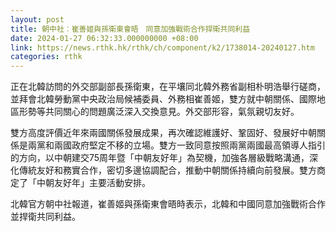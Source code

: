 ```yaml
---
layout: post
title: 朝中社︰崔善姬與孫衛東會晤　同意加強戰術合作捍衛共同利益
date: 2024-01-27 06:32:33.000000000 +08:00
link: https://news.rthk.hk/rthk/ch/component/k2/1738014-20240127.htm
categories: rthk
---
```


正在北韓訪問的外交部副部長孫衛東，在平壤同北韓外務省副相朴明浩舉行磋商，並拜會北韓勞動黨中央政治局候補委員、外務相崔善姬，雙方就中朝關係、國際地區形勢等共同關心的問題廣泛深入交換意見。外交部形容，氣氛親切友好。

雙方高度評價近年來兩國關係發展成果，再次確認維護好、鞏固好、發展好中朝關係是兩黨和兩國政府堅定不移的立場。雙方一致同意按照兩黨兩國最高領導人指引的方向，以中朝建交75周年暨「中朝友好年」為契機，加強各層級戰略溝通，深化傳統友好和務實合作，密切多邊協調配合，推動中朝關係持續向前發展。雙方商定了「中朝友好年」主要活動安排。

北韓官方朝中社報道，崔善姬與孫衛東會晤時表示，北韓和中國同意加強戰術合作並捍衛共同利益。
